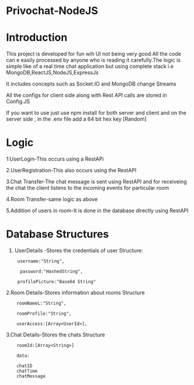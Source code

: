 # Privochat-NodeJS

# Introduction
This project is developed for fun wih UI not being very good.All the code can e easily processed by anyone who  is reading it carefully.The logic is simple like of a real time chat application but using complete stack i.e MongoDB,ReactJS,NodeJS,ExpressJs

It includes concepts such as Socket.IO and MongoDB change Streams

All the configs for client side along with Rest API calls are stored in Config.JS

If you want to use just use npm install for both server and client and on the server side , in the .env file add a 64 bit hex key [Random]

# Logic
1:UserLogin-This occurs using a RestAPi

2.UserRegistration-This also occurs using the RestAPI

3.Chat Transfer-The chat message is sent using RestAPI and for receiveing the chat the client listens to the incoming events for particular room

4.Room Transfer-same logic as above

5.Addition of users in room-It is done in the database directly using RestAPI

# Database Structures
1. UserDetails -Stores the credentials of user
Structure:

        username:"String",

         password:"HashedString",

        profilePicture:"Base64 String"


2.Room Details-Stores information about rooms
Structure

        roomNameL:"String",

        roomProfile:"String",

        userAccess:[Array<UserId>],



3.Chat Details-Stores the chats
Structure



        roomId:[Array<String>]

        data:

        chatID
        chatTime
        chatMessage


